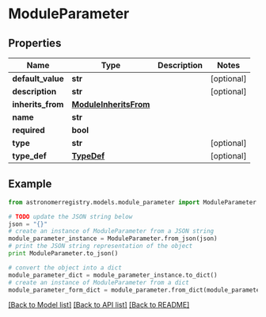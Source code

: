 # ModuleParameter


## Properties
Name | Type | Description | Notes
------------ | ------------- | ------------- | -------------
**default_value** | **str** |  | [optional] 
**description** | **str** |  | [optional] 
**inherits_from** | [**ModuleInheritsFrom**](ModuleInheritsFrom.md) |  | 
**name** | **str** |  | 
**required** | **bool** |  | 
**type** | **str** |  | [optional] 
**type_def** | [**TypeDef**](TypeDef.md) |  | [optional] 

## Example

```python
from astronomerregistry.models.module_parameter import ModuleParameter

# TODO update the JSON string below
json = "{}"
# create an instance of ModuleParameter from a JSON string
module_parameter_instance = ModuleParameter.from_json(json)
# print the JSON string representation of the object
print ModuleParameter.to_json()

# convert the object into a dict
module_parameter_dict = module_parameter_instance.to_dict()
# create an instance of ModuleParameter from a dict
module_parameter_form_dict = module_parameter.from_dict(module_parameter_dict)
```
[[Back to Model list]](../README.md#documentation-for-models) [[Back to API list]](../README.md#documentation-for-api-endpoints) [[Back to README]](../README.md)


